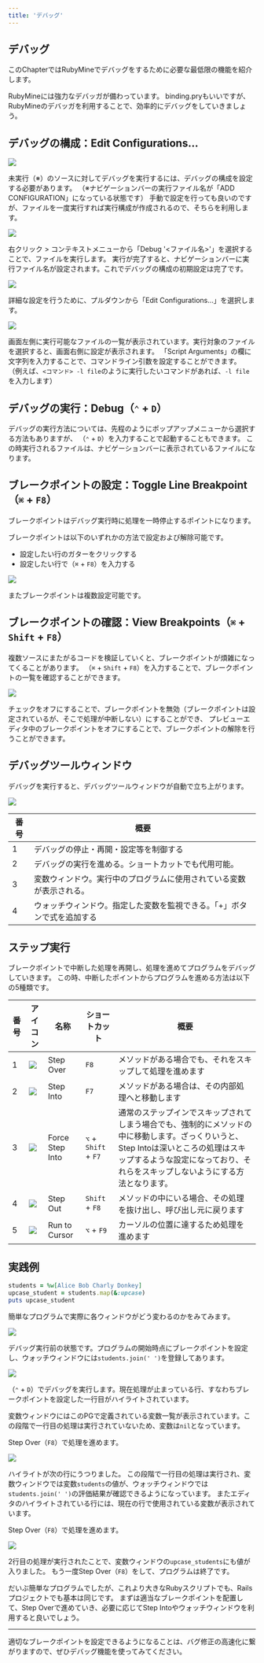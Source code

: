 ```yaml
---
title: 'デバッグ'
---
```


## デバッグ

このChapterではRubyMineでデバッグをするために必要な最低限の機能を紹介します。

RubyMineには強力なデバッガが備わっています。
binding.pryもいいですが、RubyMineのデバッガを利用することで、効率的にデバッグをしていきましょう。

## デバッグの構成：Edit Configurations...

![](/images/debug/rubymine-210819-16:05:27.png)

未実行（※）のソースに対してデバッグを実行するには、デバッグの構成を設定する必要があります。
（※ナビゲーションバーの実行ファイル名が「ADD CONFIGURATION」になっている状態です）
手動で設定を行っても良いのですが、ファイルを一度実行すれば実行構成が作成されるので、そちらを利用します。

![](/images/debug/how-to-configure.gif)

右クリック > コンテキストメニューから「Debug '<ファイル名>'」を選択することで、ファイルを実行します。
実行が完了すると、ナビゲーションバーに実行ファイル名が設定されます。これでデバッグの構成の初期設定は完了です。

![](/images/debug/rubymine-210819-16:17:24.png)

詳細な設定を行うために、プルダウンから「Edit Configurations...」を選択します。

![](/images/debug/rubymine-210819-16:18:32.png)

画面左側に実行可能なファイルの一覧が表示されています。実行対象のファイルを選択すると、画面右側に設定が表示されます。
「Script Arguments」の欄に文字列を入力することで、コマンドライン引数を設定することができます。
（例えば、`<コマンド> -l file`のように実行したいコマンドがあれば、`-l file`を入力します）

## デバッグの実行：Debug（`⌃` + `D`）

デバッグの実行方法については、先程のようにポップアップメニューから選択する方法もありますが、 （`⌃` + `D`）を入力することで起動することもできます。
この時実行されるファイルは、ナビゲーションバーに表示されているファイルになります。

## ブレークポイントの設定：Toggle Line Breakpoint（`⌘` + `F8`）

ブレークポイントはデバッグ実行時に処理を一時停止するポイントになります。

ブレークポイントは以下のいずれかの方法で設定および解除可能です。

- 設定したい行のガターをクリックする
- 設定したい行で（`⌘` + `F8`）を入力する

![](/images/debug/how-to-set-breakpoint.gif)

またブレークポイントは複数設定可能です。

## ブレークポイントの確認：View Breakpoints（`⌘` + `Shift` + `F8`）

複数ソースにまたがるコードを検証していくと、ブレークポイントが煩雑になってくることがあります。
（`⌘` + `Shift` + `F8`）を入力することで、ブレークポイントの一覧を確認することができます。

![](/images/debug/how-to-view-breakpoints.gif)

チェックをオフにすることで、ブレークポイントを無効（ブレークポイントは設定されているが、そこで処理が中断しない）にすることができ、
プレビューエディタ中のブレークポイントをオフにすることで、ブレークポイントの解除を行うことができます。

## デバッグツールウィンドウ

デバッグを実行すると、デバッグツールウィンドウが自動で立ち上がります。

![](/images/debug/rubymine-210819-16:43:52.png)

| 番号 | 概要                                                                 |
| ---- | -------------------------------------------------------------------- |
| 1    | デバッグの停止・再開・設定等を制御する                               |
| 2    | デバッグの実行を進める。ショートカットでも代用可能。                 |
| 3    | 変数ウィンドウ。実行中のプログラムに使用されている変数が表示される。 |
| 4    | ウォッチウィンドウ。指定した変数を監視できる。「+」ボタンで式を追加する |

## ステップ実行

ブレークポイントで中断した処理を再開し、処理を進めてプログラムをデバッグしていきます。
この時、中断したポイントからプログラムを進める方法は以下の5種類です。

| 番号 | アイコン                                        | 名称            | ショートカット        | 概要                                                                                                                                                                                                                  |
| ---- | ----------------------------------------------- | --------------- | --------------------- | --------------------------------------------------------------------------------------------------------------------------------------------------------------------------------------------------------------------- |
| 1    | ![](/images/debug/rubymine-210819-16:57:24.png) | Step Over       | `F8`                  | メソッドがある場合でも、それをスキップして処理を進めます                                                                                                                                                              |
| 2    | ![](/images/debug/rubymine-210819-16:57:32.png) | Step Into       | `F7`                | メソッドがある場合は、その内部処理へと移動します                                                                                                                                                                      |
| 3    | ![](/images/debug/rubymine-210819-16:57:41.png) | Force Step Into | `⌥` + `Shift` + `F7` | 通常のステップインでスキップされてしまう場合でも、強制的にメソッドの中に移動します。ざっくりいうと、Step Intoは深いところの処理はスキップするような設定になっており、それらをスキップしないようにする方法となります。 |
| 4    | ![](/images/debug/rubymine-210819-16:57:48.png) | Step Out        | `Shift` + `F8`        | メソッドの中にいる場合、その処理を抜け出し、呼び出し元に戻ります                                                                                                                                                      |
| 5    | ![](/images/debug/rubymine-210819-16:58:01.png) | Run to Cursor   | `⌥` + `F9`           | カーソルの位置に達するため処理を進めます                                                                                                                                                                              |

## 実践例

```ruby
students = %w[Alice Bob Charly Donkey]
upcase_student = students.map(&:upcase)
puts upcase_student
```

簡単なプログラムで実際に各ウィンドウがどう変わるのかをみてみます。

![](/images/debug/rubymine-210819-17:11:12.png)

デバッグ実行前の状態です。プログラムの開始時点にブレークポイントを設定し、ウォッチウィンドウには`students.join(' ')`を登録してあります。

![](/images/debug/rubymine-210819-17:12:37.png)

（`⌃` + `D`）でデバッグを実行します。現在処理が止まっている行、すなわちブレークポイントを設定した一行目がハイライトされています。

変数ウィンドウにはこのPGで定義されている変数一覧が表示されています。この段階で一行目の処理は実行されていないため、変数は`nil`となっています。

Step Over（`F8`）で処理を進めます。

![](/images/debug/rubymine-210819-17:13:00.png)

ハイライトが次の行にうつりました。
この段階で一行目の処理は実行され、変数ウィンドウでは変数`students`の値が、ウォッチウィンドウでは`students.join(' ')`の評価結果が確認できるようになっています。
またエディタのハイライトされている行には、現在の行で使用されている変数が表示されています。

Step Over（`F8`）で処理を進めます。

![](/images/debug/rubymine-210819-17:13:28.png)

2行目の処理が実行されたことで、変数ウィンドウの`upcase_students`にも値が入りました。
もう一度Step Over（`F8`）をして、プログラムは終了です。

だいぶ簡単なプログラムでしたが、これより大きなRubyスクリプトでも、Railsプロジェクトでも基本は同じです。
まずは適当なブレークポイントを配置して、Step Overで進めていき、必要に応じてStep Intoやウォッチウィンドウを利用すると良いでしょう。

---

適切なブレークポイントを設定できるようになることは、バグ修正の高速化に繋がりますので、ぜひデバッグ機能を使ってみてください。
